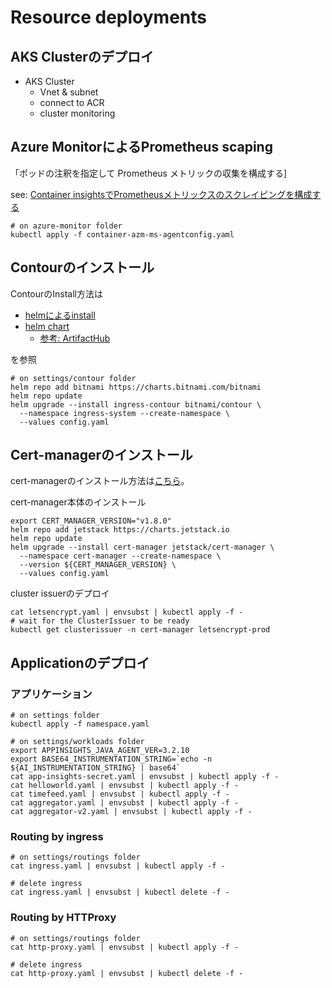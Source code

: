 # Resource deployments


## AKS Clusterのデプロイ

- AKS Cluster
  - Vnet & subnet
  - connect to ACR
  - cluster monitoring


## Azure MonitorによるPrometheus scaping

「ポッドの注釈を指定して Prometheus メトリックの収集を構成する]  

see: [Container insightsでPrometheusメトリックスのスクレイピングを構成する](https://docs.microsoft.com/ja-jp/azure/azure-monitor/containers/container-insights-prometheus-integration)

```shell
# on azure-monitor folder
kubectl apply -f container-azm-ms-agentconfig.yaml
```

## Contourのインストール

ContourのInstall方法は

- [helmによるinstall](https://projectcontour.io/getting-started/#option-2-helm)
- [helm chart](https://github.com/bitnami/charts/tree/master/bitnami/contour)
  - [参考: ArtifactHub](https://artifacthub.io/packages/helm/bitnami/contour)

を参照

```shell
# on settings/contour folder
helm repo add bitnami https://charts.bitnami.com/bitnami
helm repo update
helm upgrade --install ingress-contour bitnami/contour \
  --namespace ingress-system --create-namespace \
  --values config.yaml
```

## Cert-managerのインストール

cert-managerのインストール方法は[こちら](https://cert-manager.io/docs/installation/helm/)。

cert-manager本体のインストール

```shell
export CERT_MANAGER_VERSION="v1.8.0"
helm repo add jetstack https://charts.jetstack.io
helm repo update
helm upgrade --install cert-manager jetstack/cert-manager \
  --namespace cert-manager --create-namespace \
  --version ${CERT_MANAGER_VERSION} \
  --values config.yaml
```

cluster issuerのデプロイ

```
cat letsencrypt.yaml | envsubst | kubectl apply -f -
# wait for the ClusterIssuer to be ready
kubectl get clusterissuer -n cert-manager letsencrypt-prod
```

## Applicationのデプロイ


### アプリケーション

```shell
# on settings folder
kubectl apply -f namespace.yaml

# on settings/workloads folder
export APPINSIGHTS_JAVA_AGENT_VER=3.2.10
export BASE64_INSTRUMENTATION_STRING=`echo -n ${AI_INSTRUMENTATION_STRING} | base64`
cat app-insights-secret.yaml | envsubst | kubectl apply -f -
cat helloworld.yaml | envsubst | kubectl apply -f -
cat timefeed.yaml | envsubst | kubectl apply -f -
cat aggregator.yaml | envsubst | kubectl apply -f -
cat aggregator-v2.yaml | envsubst | kubectl apply -f -
```

### Routing by ingress

```shell
# on settings/routings folder
cat ingress.yaml | envsubst | kubectl apply -f -

# delete ingress
cat ingress.yaml | envsubst | kubectl delete -f -
```

### Routing by HTTProxy

```shell
# on settings/routings folder
cat http-proxy.yaml | envsubst | kubectl apply -f -

# delete ingress
cat http-proxy.yaml | envsubst | kubectl delete -f -
```
